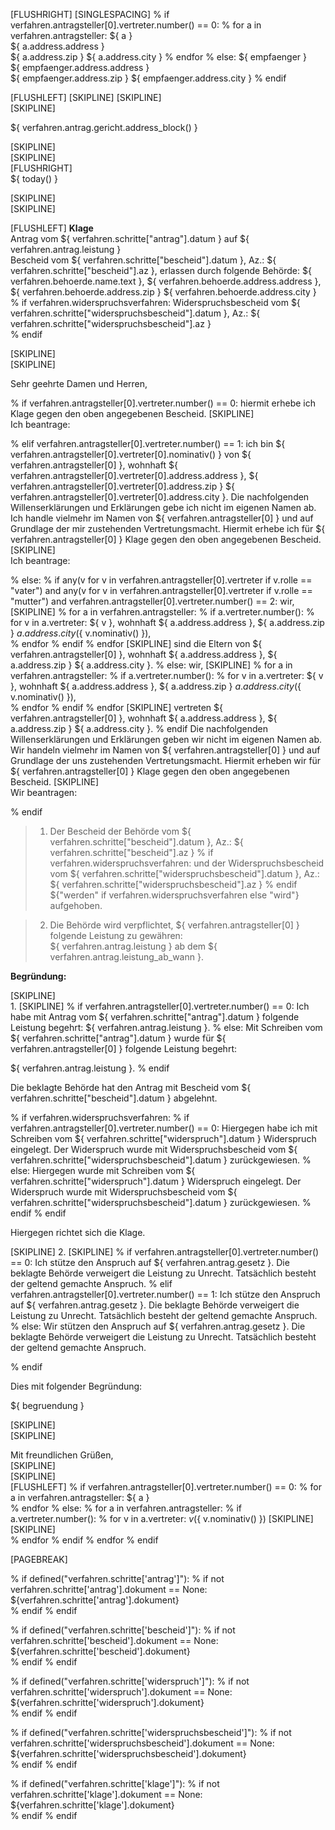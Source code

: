 [FLUSHRIGHT]
[SINGLESPACING]
% if verfahren.antragsteller[0].vertreter.number() == 0:
  % for a in verfahren.antragsteller:
${ a }  
${ a.address.address }  
${ a.address.zip } ${ a.address.city }
  % endfor
% else:
${ empfaenger }  
${ empfaenger.address.address }  
${ empfaenger.address.zip } ${ empfaenger.address.city }
% endif

[FLUSHLEFT]
[SKIPLINE]
[SKIPLINE]  
[SKIPLINE]  

${ verfahren.antrag.gericht.address_block() }


[SKIPLINE]  
[SKIPLINE]  
[FLUSHRIGHT]  
${ today() }  

[SKIPLINE]  
[SKIPLINE]   


[FLUSHLEFT]
**Klage**  
Antrag vom ${ verfahren.schritte["antrag"].datum } auf ${ verfahren.antrag.leistung }  
Bescheid vom ${ verfahren.schritte["bescheid"].datum }, Az.: ${ verfahren.schritte["bescheid"].az }, erlassen durch folgende Behörde: ${ verfahren.behoerde.name.text }, ${ verfahren.behoerde.address.address }, ${ verfahren.behoerde.address.zip } ${ verfahren.behoerde.address.city }  
% if verfahren.widerspruchsverfahren:
Widerspruchsbescheid vom ${ verfahren.schritte["widerspruchsbescheid"].datum }, Az.: ${ verfahren.schritte["widerspruchsbescheid"].az }  
% endif

[SKIPLINE]  
[SKIPLINE]  

Sehr geehrte Damen und Herren,

% if verfahren.antragsteller[0].vertreter.number() == 0:
hiermit erhebe ich Klage gegen den oben angegebenen Bescheid.
[SKIPLINE]  
Ich beantrage:  

% elif verfahren.antragsteller[0].vertreter.number() == 1:
ich bin ${ verfahren.antragsteller[0].vertreter[0].nominativ() } von ${ verfahren.antragsteller[0] }, wohnhaft ${ verfahren.antragsteller[0].vertreter[0].address.address }, ${ verfahren.antragsteller[0].vertreter[0].address.zip } ${ verfahren.antragsteller[0].vertreter[0].address.city }. Die nachfolgenden Willenserklärungen und Erklärungen gebe ich nicht im eigenen Namen ab. Ich handle vielmehr im Namen von ${ verfahren.antragsteller[0] } und auf Grundlage der mir zustehenden Vertretungsmacht. Hiermit erhebe ich für ${ verfahren.antragsteller[0] } Klage gegen den oben angegebenen Bescheid.
[SKIPLINE]  
Ich beantrage:  

% else:
  % if any(v for v in verfahren.antragsteller[0].vertreter if v.rolle == "vater") and any(v for v in verfahren.antragsteller[0].vertreter if v.rolle == "mutter") and verfahren.antragsteller[0].vertreter.number() == 2:
wir,
[SKIPLINE]
    % for a in verfahren.antragsteller:
      % if a.vertreter.number():
        % for v in a.vertreter:
${ v }, wohnhaft ${ a.address.address }, ${ a.address.zip } ${ a.address.city } (${ v.nominativ() }),  
        % endfor
      % endif
    % endfor
[SKIPLINE]
sind die Eltern von ${ verfahren.antragsteller[0] }, wohnhaft ${ a.address.address }, ${ a.address.zip } ${ a.address.city }.
  % else:
wir,
[SKIPLINE]
    % for a in verfahren.antragsteller:
      % if a.vertreter.number():
        % for v in a.vertreter:
${ v }, wohnhaft ${ a.address.address }, ${ a.address.zip } ${ a.address.city } (${ v.nominativ() }),  
        % endfor
      % endif
    % endfor
[SKIPLINE]
vertreten ${ verfahren.antragsteller[0] }, wohnhaft ${ a.address.address }, ${ a.address.zip } ${ a.address.city }.
  % endif
Die nachfolgenden Willenserklärungen und Erklärungen geben wir nicht im eigenen Namen ab. Wir handeln vielmehr im Namen von ${ verfahren.antragsteller[0] } und auf Grundlage der uns zustehenden Vertretungsmacht. Hiermit erheben wir für ${ verfahren.antragsteller[0] } Klage gegen den oben angegebenen Bescheid.
[SKIPLINE]  
Wir beantragen:  

% endif
  
 > 1. Der Bescheid der Behörde vom ${ verfahren.schritte["bescheid"].datum }, Az.: ${ verfahren.schritte["bescheid"].az } 
% if verfahren.widerspruchsverfahren:
und der Widerspruchsbescheid vom ${ verfahren.schritte["widerspruchsbescheid"].datum }, Az.: ${ verfahren.schritte["widerspruchsbescheid"].az }
% endif
${"werden" if verfahren.widerspruchsverfahren else "wird"} aufgehoben.

 > 2. Die Behörde wird verpflichtet, ${ verfahren.antragsteller[0] } folgende Leistung zu gewähren:  
 > ${ verfahren.antrag.leistung } ab dem ${ verfahren.antrag.leistung_ab_wann }.


**Begründung:**

[SKIPLINE]  
1.
[SKIPLINE]
% if verfahren.antragsteller[0].vertreter.number() == 0:
Ich habe mit Antrag vom ${ verfahren.schritte["antrag"].datum } folgende Leistung begehrt:
${ verfahren.antrag.leistung }.
% else:
Mit Schreiben vom ${ verfahren.schritte["antrag"].datum } wurde für ${ verfahren.antragsteller[0] } folgende Leistung begehrt:  

${ verfahren.antrag.leistung }.
% endif
 
Die beklagte Behörde hat den Antrag mit Bescheid vom ${ verfahren.schritte["bescheid"].datum } abgelehnt.

% if verfahren.widerspruchsverfahren:
% if verfahren.antragsteller[0].vertreter.number() == 0:
Hiergegen habe ich mit Schreiben vom ${ verfahren.schritte["widerspruch"].datum }
Widerspruch eingelegt. Der Widerspruch wurde mit Widerspruchsbescheid vom ${ verfahren.schritte["widerspruchsbescheid"].datum }
zurückgewiesen.
% else:
Hiergegen wurde mit Schreiben vom ${ verfahren.schritte["widerspruch"].datum }
Widerspruch eingelegt. Der Widerspruch wurde mit Widerspruchsbescheid vom ${ verfahren.schritte["widerspruchsbescheid"].datum }
zurückgewiesen.
% endif
% endif

Hiergegen richtet sich die Klage.


[SKIPLINE]
2.
[SKIPLINE]
% if verfahren.antragsteller[0].vertreter.number() == 0:
Ich stütze den Anspruch auf ${ verfahren.antrag.gesetz }. Die beklagte Behörde verweigert die Leistung zu Unrecht. Tatsächlich besteht der geltend gemachte Anspruch.
% elif verfahren.antragsteller[0].vertreter.number() == 1:
Ich stütze den Anspruch auf ${ verfahren.antrag.gesetz }. Die beklagte Behörde verweigert die Leistung zu Unrecht. Tatsächlich besteht der geltend gemachte Anspruch.
% else:
Wir stützen den Anspruch auf ${ verfahren.antrag.gesetz }. Die beklagte Behörde verweigert die Leistung zu Unrecht. Tatsächlich besteht der geltend gemachte Anspruch.  

% endif

Dies mit folgender Begründung:  

${ begruendung }


[SKIPLINE]  
[SKIPLINE]  


Mit freundlichen Grüßen,  
[SKIPLINE]  
[SKIPLINE]  
[FLUSHLEFT]
% if verfahren.antragsteller[0].vertreter.number() == 0:
  % for a in verfahren.antragsteller:
${ a }   
  % endfor
% else:
  % for a in verfahren.antragsteller:
    % if a.vertreter.number():
      % for v in a.vertreter:
${ v } (${ v.nominativ() })
[SKIPLINE]  
[SKIPLINE]  
      % endfor
    % endif
  % endfor
% endif 


[PAGEBREAK]

% if defined("verfahren.schritte['antrag']"):
% if not verfahren.schritte['antrag'].dokument == None:
${verfahren.schritte['antrag'].dokument}  
% endif
% endif

% if defined("verfahren.schritte['bescheid']"):
% if not verfahren.schritte['bescheid'].dokument == None:
${verfahren.schritte['bescheid'].dokument}  
% endif
% endif

% if defined("verfahren.schritte['widerspruch']"):
% if not verfahren.schritte['widerspruch'].dokument == None:
${verfahren.schritte['widerspruch'].dokument}  
% endif
% endif

% if defined("verfahren.schritte['widerspruchsbescheid']"):
% if not verfahren.schritte['widerspruchsbescheid'].dokument == None:
${verfahren.schritte['widerspruchsbescheid'].dokument}  
% endif
% endif

% if defined("verfahren.schritte['klage']"):
% if not verfahren.schritte['klage'].dokument == None:
${verfahren.schritte['klage'].dokument}  
% endif
% endif